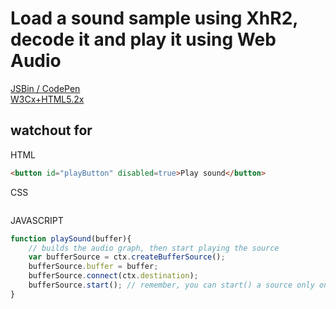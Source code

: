 # Load a sound sample using XhR2, decode it and play it using Web Audio

[JSBin / CodePen](https://jsbin.com/botagas/edit?html,js,console,output)  
[W3Cx+HTML5.2x](https://courses.edx.org/courses/course-v1:W3Cx+HTML5.2x+3T2018/courseware/dc6fe6f5d28f49b5a753ba6b49820849/f162bb287eca4f04bb22d60b2c5456ac/4?activate_block_id=block-v1%3AW3Cx%2BHTML5.2x%2B3T2018%2Btype%40vertical%2Bblock%40c8c3f0351a9b45fc8a0f1f9819fb7df9)  

## watchout for

HTML

```html
<button id="playButton" disabled=true>Play sound</button>
```

CSS

```CSS

```

JAVASCRIPT

```JavaScript
function playSound(buffer){
    // builds the audio graph, then start playing the source
    var bufferSource = ctx.createBufferSource();
    bufferSource.buffer = buffer;
    bufferSource.connect(ctx.destination);
    bufferSource.start(); // remember, you can start() a source only once!
}
```